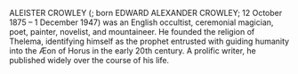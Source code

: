 ALEISTER CROWLEY (; born EDWARD ALEXANDER CROWLEY; 12 October 1875 – 1 December 1947) was an English occultist, ceremonial magician, poet, painter, novelist, and mountaineer. He founded the religion of Thelema, identifying himself as the prophet entrusted with guiding humanity into the Æon of Horus in the early 20th century. A prolific writer, he published widely over the course of his life.
